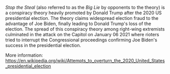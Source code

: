 _Stop the Steal_ (also referred to as the _Big Lie_ by opponents to the theory)
is a conspiracy theory heavily promoted by Donald Trump after the 2020 US
presidential election.
The theory claims widespread election fraud to the advantage of Joe Biden,
finally leading to Donald Trump's loss of the election.
The spread of this conspiracy theory among right-wing extremists culminated in
the attack on the Capitol on January 06 2021 where rioters tried to interrupt
the Congressional proceedings confirming Joe Biden's success in the
presidential election.

More information: <https://en.wikipedia.org/wiki/Attempts_to_overturn_the_2020_United_States_presidential_election>

